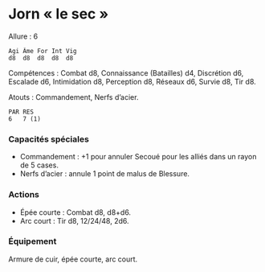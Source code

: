 
# Jorn « le sec »

Allure : 6

	Agi	Âme	For	Int	Vig
	d8	d8	d8	d8	d8

Compétences : Combat d8, Connaissance (Batailles) d4, Discrétion d6, Escalade d6, Intimidation d8, Perception d8, Réseaux d6, Survie d8, Tir d8.

Atouts : Commandement, Nerfs d’acier.

	PAR	RES
	6	7 (1)

### Capacités spéciales
- Commandement : +1 pour annuler Secoué pour les alliés dans un rayon de 5 cases.
- Nerfs d’acier : annule 1 point de malus de Blessure.

### Actions
- Épée courte : Combat d8, d8+d6.
- Arc court : Tir d8, 12/24/48, 2d6.

### Équipement
Armure de cuir, épée courte, arc court.
